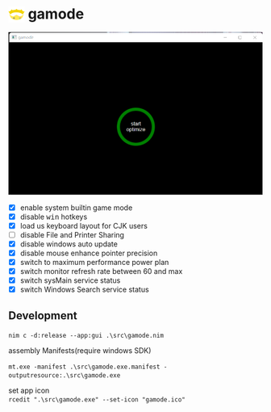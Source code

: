 # <img src="logo256.png" alt="logo" width="32" height="32" style="vertical-align: bottom;" /> gamode  

![preview](preview.png)  

- [x] enable system builtin game mode  
- [x] disable <kbd>win</kbd> hotkeys  
- [x] load us keyboard layout for CJK users  
- [ ] disable File and Printer Sharing  
- [x] disable windows auto update  
- [x] disable mouse enhance pointer precision
- [x] switch to maximum performance power plan
- [x] switch monitor refresh rate between 60 and max  
- [x] switch sysMain service status  
- [x] switch Windows Search service status

## Development  

`nim c -d:release --app:gui .\src\gamode.nim`

assembly Manifests(require windows SDK)  

`mt.exe -manifest .\src\gamode.exe.manifest -outputresource:.\src\gamode.exe` 

set app icon  
`rcedit ".\src\gamode.exe" --set-icon "gamode.ico"`